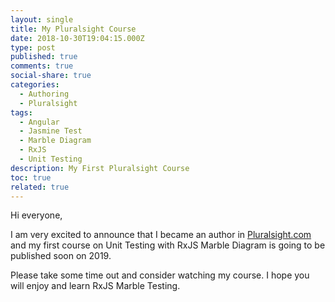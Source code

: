 ```yaml
---
layout: single
title: My Pluralsight Course
date: 2018-10-30T19:04:15.000Z
type: post
published: true
comments: true
social-share: true
categories:
  - Authoring
  - Pluralsight
tags:
  - Angular
  - Jasmine Test
  - Marble Diagram
  - RxJS
  - Unit Testing
description: My First Pluralsight Course
toc: true
related: true
---
```


<p>Hi everyone,</p>
<p>I am very excited to announce that I became an author in <a href="http://pluralsight.com">Pluralsight.com</a> and my first course on Unit Testing with RxJS Marble Diagram is going to be published soon on 2019.</p>
<p>Please take some time out and consider watching my course. I hope you will enjoy and learn RxJS Marble Testing.</p>
